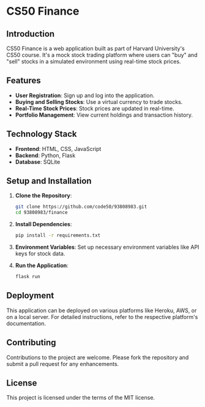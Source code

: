 
# CS50 Finance

## Introduction
CS50 Finance is a web application built as part of Harvard University's CS50 course. It's a mock stock trading platform where users can "buy" and "sell" stocks in a simulated environment using real-time stock prices.

## Features
- **User Registration**: Sign up and log into the application.
- **Buying and Selling Stocks**: Use a virtual currency to trade stocks.
- **Real-Time Stock Prices**: Stock prices are updated in real-time.
- **Portfolio Management**: View current holdings and transaction history.

## Technology Stack
- **Frontend**: HTML, CSS, JavaScript
- **Backend**: Python, Flask
- **Database**: SQLite

## Setup and Installation
1. **Clone the Repository**:
   ```sh
   git clone https://github.com/code50/93808983.git
   cd 93808983/finance
   ```
2. **Install Dependencies**:
   ```sh
   pip install -r requirements.txt
   ```
3. **Environment Variables**:
   Set up necessary environment variables like API keys for stock data.

4. **Run the Application**:
   ```sh
   flask run
   ```

## Deployment
This application can be deployed on various platforms like Heroku, AWS, or on a local server. For detailed instructions, refer to the respective platform's documentation.

## Contributing
Contributions to the project are welcome. Please fork the repository and submit a pull request for any enhancements.

## License
This project is licensed under the terms of the MIT license.
